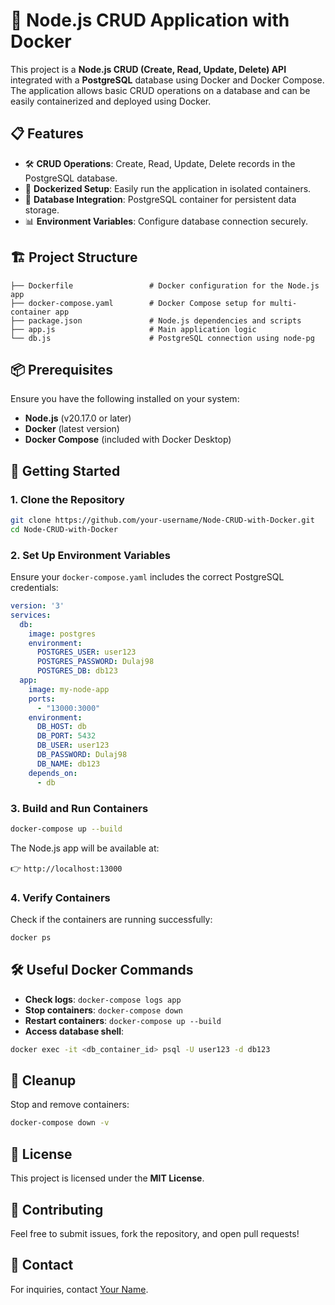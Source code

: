 # 🐳 Node.js CRUD Application with Docker

This project is a **Node.js CRUD (Create, Read, Update, Delete) API** integrated with a **PostgreSQL** database using Docker and Docker Compose. The application allows basic CRUD operations on a database and can be easily containerized and deployed using Docker.

## 📋 Features

- 🛠️ **CRUD Operations**: Create, Read, Update, Delete records in the PostgreSQL database.
- 🐳 **Dockerized Setup**: Easily run the application in isolated containers.
- 🔄 **Database Integration**: PostgreSQL container for persistent data storage.
- 📊 **Environment Variables**: Configure database connection securely.

## 🏗️ Project Structure

```
├── Dockerfile                 # Docker configuration for the Node.js app
├── docker-compose.yaml        # Docker Compose setup for multi-container app
├── package.json               # Node.js dependencies and scripts
├── app.js                     # Main application logic
└── db.js                      # PostgreSQL connection using node-pg
```

## 📦 Prerequisites

Ensure you have the following installed on your system:

- **Node.js** (v20.17.0 or later)
- **Docker** (latest version)
- **Docker Compose** (included with Docker Desktop)

## 🚀 Getting Started

### 1. Clone the Repository

```bash
git clone https://github.com/your-username/Node-CRUD-with-Docker.git
cd Node-CRUD-with-Docker
```

### 2. Set Up Environment Variables

Ensure your `docker-compose.yaml` includes the correct PostgreSQL credentials:

```yaml
version: '3'
services:
  db:
    image: postgres
    environment:
      POSTGRES_USER: user123
      POSTGRES_PASSWORD: Dulaj98
      POSTGRES_DB: db123
  app:
    image: my-node-app
    ports:
      - "13000:3000"
    environment:
      DB_HOST: db
      DB_PORT: 5432
      DB_USER: user123
      DB_PASSWORD: Dulaj98
      DB_NAME: db123
    depends_on:
      - db
```

### 3. Build and Run Containers

```bash
docker-compose up --build
```

The Node.js app will be available at:

👉 `http://localhost:13000`

### 4. Verify Containers

Check if the containers are running successfully:

```bash
docker ps
```

## 🛠️ Useful Docker Commands

- **Check logs**: `docker-compose logs app`
- **Stop containers**: `docker-compose down`
- **Restart containers**: `docker-compose up --build`
- **Access database shell**:

```bash
docker exec -it <db_container_id> psql -U user123 -d db123
```

## 🧹 Cleanup

Stop and remove containers:

```bash
docker-compose down -v
```

## 📜 License

This project is licensed under the **MIT License**.

## 🤝 Contributing

Feel free to submit issues, fork the repository, and open pull requests!

## 📧 Contact

For inquiries, contact [Your Name](mailto:your.email@example.com).

